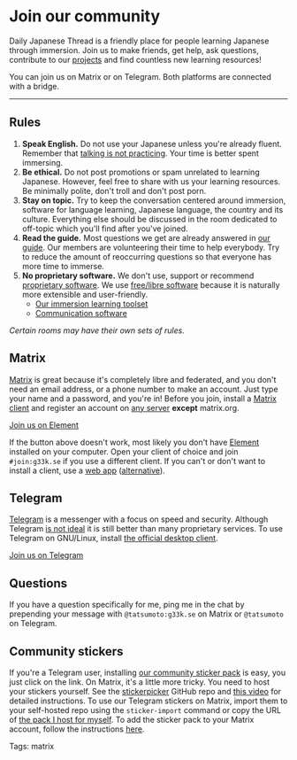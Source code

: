 # Join our community

Daily Japanese Thread is a friendly place
for people learning Japanese through immersion.
Join us to make friends, get help, ask questions,
contribute to our [projects](https://github.com/Ajatt-Tools)
and find countless new learning resources!

You can join us on Matrix or on Telegram.
Both platforms are connected with a bridge.

****

## Rules

1) **Speak English.**
Do not use your Japanese unless you're already fluent.
Remember that [talking is not practicing](https://redirect.invidious.io/watch?v=NiTsduRreug&t=352s).
Your time is better spent immersing.
1) **Be ethical.**
Do not post promotions or spam unrelated to learning Japanese.
However, feel free to share with us your learning resources.
Be minimally polite, don't troll and don't post porn.
1) **Stay on topic.**
Try to keep the conversation centered around
immersion, software for language learning,
Japanese language, the country and its culture.
Everything else should be discussed in the room dedicated to off-topic
which you'll find after you've joined.
1) **Read the guide.**
Most questions we get are already answered in [our guide](table-of-contents.html).
Our members are volunteering their time to help everybody.
Try to reduce the amount of reoccurring questions so that everyone has more time to immerse.
1) **No proprietary software.**
We don't use, support or recommend
[proprietary software](https://www.gnu.org/proprietary/).
We use
[free/libre software](https://www.gnu.org/philosophy/free-sw.html)
because it is naturally more extensible and user-friendly.
	* [Our immersion learning toolset](our-immersion-learning-toolset.html)
	* [Communication software](https://web.archive.org/web/https://wiki.installgentoo.com/wiki/Communication#Synchronous_Communication_.28Real_time.29)

*Certain rooms may have their own sets of rules.*

## Matrix

[Matrix](https://wiki.archlinux.org/index.php/Matrix)
is great because it's completely libre and federated,
and you don't need an email address, or a phone number to make an account.
Just type your name and a password, and you're in!
Before you join, install a
[Matrix client](https://wiki.archlinux.org/index.php/List_of_applications/Internet#Matrix_clients)
and register an account on
[any server](list-of-matrix-servers.html)
**except** matrix.org.

<a target="_blank" class="md-button element" href="element://vector/webapp/#/room/#join:g33k.se">Join us on Element</a>

If the button above doesn't work,
most likely you don't have
[Element](https://archlinux.org/packages/community/x86_64/element-desktop/)
installed on your computer.
Open your client of choice and join `#join:g33k.se` if you use a different client.
If you can't or don't want to install a client, use a
[web app](https://c.wfr.moe/#/room/#join:g33k.se)
([alternative](https://webchat.kde.org/#/room/#join:g33k.se)).

## Telegram

[Telegram](https://telegram.org/)
is a messenger with a focus on speed and security.
Although Telegram
[is not ideal](https://spyware.neocities.org/articles/telegram.html)
it is still better than many proprietary services.
To use Telegram on GNU/Linux, install
[the official desktop client](https://archlinux.org/packages/?name=telegram-desktop).

<a target="_blank" class="md-button telegram" href="https://t.me/+n1YpAsvu1x4xMzgy">Join us on Telegram</a>

## Questions

If you have a question specifically for me,
ping me in the chat by prepending your message with
`@tatsumoto:g33k.se` on Matrix or `@tatsumoto` on Telegram.

## Community stickers

If you're a Telegram user, installing
[our community sticker pack](https://t.me/addstickers/ajatt)
is easy, you just click on the link.
On Matrix, it's a little more tricky.
You need to host your stickers yourself.
See the
[stickerpicker](https://github.com/maunium/stickerpicker)
GitHub repo and
[this video](https://redirect.invidious.io/watch?v=Yz3H6KJTEI0)
for detailed instructions.
To use our Telegram stickers on Matrix,
import them to your self-hosted repo using the `sticker-import` command
or copy the URL of
[the pack I host for myself](https://tatsumoto-ren.github.io/stickerpicker/web/).
To add the sticker pack to your Matrix account, follow the instructions
[here](https://github.com/maunium/stickerpicker/wiki/Enabling-the-widget).

Tags: matrix
